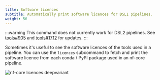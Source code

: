 ```yaml
---
title: Software licences
subtitle: Automatically print software licences for DSL1 pipelines.
weight: 50
---
```


:::warning
This command does not currently work for DSL2 pipelines.
See [tools#905](https://github.com/nf-core/tools/issues/905)
and [tools#1712](https://github.com/nf-core/tools/issues/1712) for updates.
:::

Sometimes it's useful to see the software licences of the tools used in a pipeline.
You can use the `licences` subcommand to fetch and print the software licence from each conda / PyPI package used in an nf-core pipeline.

<!-- RICH-CODEX
timeout: 10
-->

![`nf-core licences deepvariant`](/images/tools/nf-core-licences.svg)
